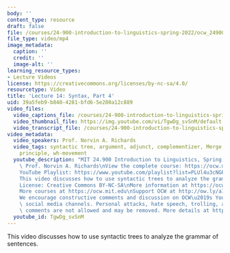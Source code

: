 ```yaml
---
body: ''
content_type: resource
draft: false
file: /courses/24-900-introduction-to-linguistics-spring-2022/ocw_24900_lecture14_2022mar29_360p_16_9.mp4
file_type: video/mp4
image_metadata:
  caption: ''
  credit: ''
  image-alt: ''
learning_resource_types:
- Lecture Videos
license: https://creativecommons.org/licenses/by-nc-sa/4.0/
resourcetype: Video
title: 'Lecture 14: Syntax, Part 4'
uid: 39a5feb9-b840-4281-bfd6-5e280a12c889
video_files:
  video_captions_file: /courses/24-900-introduction-to-linguistics-spring-2022/17gbJAo0dgUAs8efamM_yrq2027N-Tlav_transcript.webvtt
  video_thumbnail_file: https://img.youtube.com/vi/TgwDg_svSnM/default.jpg
  video_transcript_file: /courses/24-900-introduction-to-linguistics-spring-2022/17gbJAo0dgUAs8efamM_yrq2027N-Tlav_transcript.pdf
video_metadata:
  video_speakers: Prof. Norvin A. Richards
  video_tags: syntactic tree, argument, adjunct, complementizer, Merge, projection
    principle, wh-movement
  youtube_description: "MIT 24.900 Introduction to Linguistics, Spring 2022\nInstructor:\
    \ Prof. Norvin A. Richards\nView the complete course: https://ocw.mit.edu/courses/introduction-to-linguistics-spring-2022/\n\
    YouTube Playlist: https://www.youtube.com/playlist?list=PLUl4u3cNGP63BZGNOqrF2qf_yxOjuG35j\n\
    This video discusses how to use syntactic trees to analyze the grammar of sentences.\n\
    License: Creative Commons BY-NC-SA\nMore information at https://ocw.mit.edu/terms\n\
    More courses at https://ocw.mit.edu\nSupport OCW at http://ow.ly/a1If50zVRlQ\n\
    We encourage constructive comments and discussion on OCW\u2019s YouTube and other\
    \ social media channels. Personal attacks, hate speech, trolling, and inappropriate\
    \ comments are not allowed and may be removed. More details at https://ocw.mit.edu/comments.\n"
  youtube_id: TgwDg_svSnM
---
```

This video discusses how to use syntactic trees to analyze the grammar of sentences.